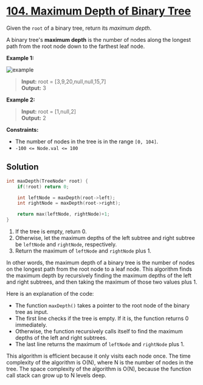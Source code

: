 # [104. Maximum Depth of Binary Tree](https://leetcode.com/problems/maximum-depth-of-binary-tree/)

Given the `root` of a binary tree, return its *maximum depth*.

A binary tree's **maximum depth** is the number of nodes along the longest path from the root node down to the farthest leaf node.

**Example 1:**

![example](https://assets.leetcode.com/uploads/2020/11/26/tmp-tree.jpg)

> **Input:** root = [3,9,20,null,null,15,7]<br>
> **Output:** 3

**Example 2:**

> **Input:** root = [1,null,2] <br>
> **Output:** 2
 

**Constraints:**

- The number of nodes in the tree is in the range `[0, 104]`.
- `-100 <= Node.val <= 100`

## Solution
```cpp
int maxDepth(TreeNode* root) {
    if(!root) return 0;

    int leftNode = maxDepth(root->left);
    int rightNode = maxDepth(root->right);

    return max(leftNode, rightNode)+1;
}
```

1. If the tree is empty, return 0.
2. Otherwise, let the maximum depths of the left subtree and right subtree be `leftNode` and `rightNode`, respectively.
3. Return the maximum of `leftNode` and `rightNode` plus 1.

In other words, the maximum depth of a binary tree is the number of nodes on the longest path from the root node to a leaf node. This algorithm finds the maximum depth by recursively finding the maximum depths of the left and right subtrees, and then taking the maximum of those two values plus 1.

Here is an explanation of the code:

* The function `maxDepth()` takes a pointer to the root node of the binary tree as input.
* The first line checks if the tree is empty. If it is, the function returns 0 immediately.
* Otherwise, the function recursively calls itself to find the maximum depths of the left and right subtrees.
* The last line returns the maximum of `leftNode` and `rightNode` plus 1.

This algorithm is efficient because it only visits each node once. The time complexity of the algorithm is O(N), where N is the number of nodes in the tree. The space complexity of the algorithm is O(N), because the function call stack can grow up to N levels deep.
